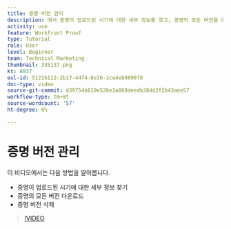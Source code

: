 ```yaml
---
title: 증명 버전 관리
description: 에서 증명이 업로드된 시기에 대한 세부 정보를 찾고, 증명의 모든 버전을 다운로드하고, 증명 버전을 삭제하는 방법을 알아봅니다 [!DNL  Workfront].
activity: use
feature: Workfront Proof
type: Tutorial
role: User
level: Beginner
team: Technical Marketing
thumbnail: 335137.png
kt: 8837
exl-id: 5121b112-2b17-44f4-8e36-1ce4eb9898f8
doc-type: video
source-git-commit: d39754b619e526e1a869deedb38dd2f2b43aee57
workflow-type: tm+mt
source-wordcount: '57'
ht-degree: 0%

---
```


# 증명 버전 관리

이 비디오에서는 다음 방법을 알아봅니다.

* 증명이 업로드된 시기에 대한 세부 정보 찾기
* 증명의 모든 버전 다운로드
* 증명 버전 삭제

>[!VIDEO](https://video.tv.adobe.com/v/335137/?quality=12)

<!--
## Learn more
* Manage proof versions
* Remove or archive a proof
* Summary for documents overview
-->
